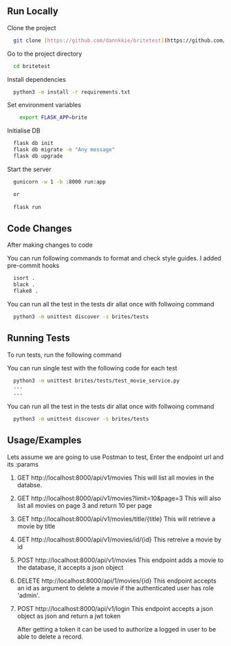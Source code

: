 ## Run Locally

Clone the project

```bash
  git clone [https://github.com/dannkkie/britetest](https://github.com/dannkkie/britetest)
```

Go to the project directory

```bash
  cd britetest
```

Install dependencies

```bash
  python3 -m install -r requirements.txt
```

Set environment variables

```bash
    export FLASK_APP=brite
```

Initialise DB

```bash
  flask db init
  flask db migrate -m "Any message"
  flask db upgrade
```

Start the server

```bash
  gunicorn -w 1 -b :8000 run:app

  or 
  
  flask run
```

## Code Changes

After making changes to code 

You can run following commands to format and check style guides. I added pre-commit hooks
```bash
  isort .
  black .
  flake8 .
```

You can run all the test in the tests dir allat once with follwoing command
```bash
  python3 -m unittest discover -s brites/tests
```

## Running Tests

To run tests, run the following command

You can run single test with the following code for each test
```bash
  python3 -m unittest brites/tests/test_movie_service.py
  ...
  ...
```

You can run all the test in the tests dir allat once with follwoing command
```bash
  python3 -m unittest discover -s brites/tests
```


## Usage/Examples

Lets assume we are going to use Postman to test,
Enter the endpoint url and its :params

1. GET http://localhost:8000/api/v1/movies
    This will list all movies in the databse.

2. GET http://localhost:8000/api/v1/movies?limit=10&page=3
    This will also list all movies on page 3 and return 10 per page

3. GET http://localhost:8000/api/v1/movies/title/{title}
    This will retrieve a movie by title

4. GET http://localhost:8000/api/v1/movies/id/{id}
    This retreive a movie by id


5. POST http://localhost:8000/api/v1/movies
    This endpoint adds a movie to the database,  it accepts a json  object


6. DELETE http://localhost:8000/api/1/movies/{id}
    This endpoint accepts an id as argument  to delete a movie if the authenticated user has role 'admin'.


7. POST http://localhost:8000/api/v1/login
    This endpoint accepts a json object as json and return a jwt token

    After getting a token it can be used to authorize a logged in user to be able to delete a record.